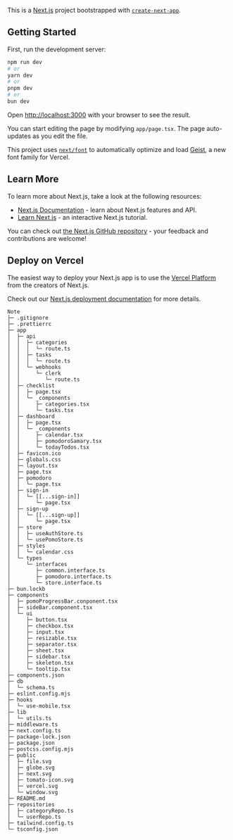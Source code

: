This is a [Next.js](https://nextjs.org) project bootstrapped with [`create-next-app`](https://nextjs.org/docs/app/api-reference/cli/create-next-app).

## Getting Started

First, run the development server:

```bash
npm run dev
# or
yarn dev
# or
pnpm dev
# or
bun dev
```

Open [http://localhost:3000](http://localhost:3000) with your browser to see the result.

You can start editing the page by modifying `app/page.tsx`. The page auto-updates as you edit the file.

This project uses [`next/font`](https://nextjs.org/docs/app/building-your-application/optimizing/fonts) to automatically optimize and load [Geist](https://vercel.com/font), a new font family for Vercel.

## Learn More

To learn more about Next.js, take a look at the following resources:

- [Next.js Documentation](https://nextjs.org/docs) - learn about Next.js features and API.
- [Learn Next.js](https://nextjs.org/learn) - an interactive Next.js tutorial.

You can check out [the Next.js GitHub repository](https://github.com/vercel/next.js) - your feedback and contributions are welcome!

## Deploy on Vercel

The easiest way to deploy your Next.js app is to use the [Vercel Platform](https://vercel.com/new?utm_medium=default-template&filter=next.js&utm_source=create-next-app&utm_campaign=create-next-app-readme) from the creators of Next.js.

Check out our [Next.js deployment documentation](https://nextjs.org/docs/app/building-your-application/deploying) for more details.



```
Note
├─ .gitignore
├─ .prettierrc
├─ app
│  ├─ api
│  │  ├─ categories
│  │  │  └─ route.ts
│  │  ├─ tasks
│  │  │  └─ route.ts
│  │  └─ webhooks
│  │     └─ clerk
│  │        └─ route.ts
│  ├─ checklist
│  │  ├─ page.tsx
│  │  └─ _components
│  │     ├─ categories.tsx
│  │     └─ tasks.tsx
│  ├─ dashboard
│  │  ├─ page.tsx
│  │  └─ _components
│  │     ├─ calendar.tsx
│  │     ├─ pomodoroSamary.tsx
│  │     └─ todayTodos.tsx
│  ├─ favicon.ico
│  ├─ globals.css
│  ├─ layout.tsx
│  ├─ page.tsx
│  ├─ pomodoro
│  │  └─ page.tsx
│  ├─ sign-in
│  │  └─ [[...sign-in]]
│  │     └─ page.tsx
│  ├─ sign-up
│  │  └─ [[...sign-up]]
│  │     └─ page.tsx
│  ├─ store
│  │  ├─ useAuthStore.ts
│  │  └─ usePomoStore.ts
│  ├─ styles
│  │  └─ calendar.css
│  └─ types
│     └─ interfaces
│        ├─ common.interface.ts
│        ├─ pomodoro.interface.ts
│        └─ store.interface.ts
├─ bun.lockb
├─ components
│  ├─ pomoProgressBar.conponent.tsx
│  ├─ sideBar.component.tsx
│  └─ ui
│     ├─ button.tsx
│     ├─ checkbox.tsx
│     ├─ input.tsx
│     ├─ resizable.tsx
│     ├─ separator.tsx
│     ├─ sheet.tsx
│     ├─ sidebar.tsx
│     ├─ skeleton.tsx
│     └─ tooltip.tsx
├─ components.json
├─ db
│  └─ schema.ts
├─ eslint.config.mjs
├─ hooks
│  └─ use-mobile.tsx
├─ lib
│  └─ utils.ts
├─ middleware.ts
├─ next.config.ts
├─ package-lock.json
├─ package.json
├─ postcss.config.mjs
├─ public
│  ├─ file.svg
│  ├─ globe.svg
│  ├─ next.svg
│  ├─ tomato-icon.svg
│  ├─ vercel.svg
│  └─ window.svg
├─ README.md
├─ repositories
│  ├─ categoryRepo.ts
│  └─ userRepo.ts
├─ tailwind.config.ts
└─ tsconfig.json

```